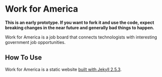 Work for America
========

**This is an early prototype. If you want to fork it and use the code, expect breaking changes in the near future and generally bad things to happen.**

Work for America is a job board that connects technologists with interesting government job opportunities.

How To Use
----------

Work for America is a static website [built with Jekyll 2.5.3](https://github.com/codeforamerica/howto/blob/master/Jekyll.md).
